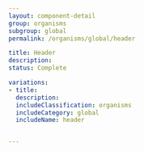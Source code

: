```yaml
---
layout: component-detail
group: organisms
subgroup: global
permalink: /organisms/global/header

title: Header
description:
status: Complete

variations:
- title:
  description:
  includeClassification: organisms
  includeCategory: global
  includeName: header


---
```

